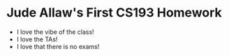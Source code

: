 # Jude Allaw's First CS193 Homework
- I love the vibe of the class!
- I love the TAs!
- I love that there is no exams!
